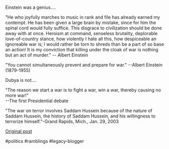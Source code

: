 <!--
date: '2005-03-15'
published: true
slug: 2005-03-george-dubya-vs-einstein
time_to_read: 5
title: George Dubya vs Einstein
-->

Einstein was a genius....  
  
"He who joyfully marches to music in rank and file has already earned my contempt. He has been given a large brain by mistake, since for him the spinal cord would fully suffice. This disgrace to civilization should be done away with at once. Heroism at command, senseless brutality, deplorable love-of-country stance, how violently I hate all this, how despiceable an ignoreable war is; I would rather be torn to shreds than be a part of so base an action! It is my conviction that killing under the cloak of war is nothing but an act of murder." -- Albert Einstein  
  
"You cannot simultaneously prevent and prepare for war." --Albert Einstein (1879-1955)  
  
Dubya is not....  
  
"The reason we start a war is to fight a war, win a war, thereby causing no more war!"  
--The first Presidential debate  
  
"The war on terror involves Saddam Hussein because of the nature of Saddam Hussein, the history of Saddam Hussein, and his willingness to terrorize himself."-Grand Rapids, Mich., Jan. 29, 2003

[Original post](https://ysfk.blogspot.com/2005/03/george-dubya-vs-einstein.html)

#politics #ramblings #legacy-blogger 